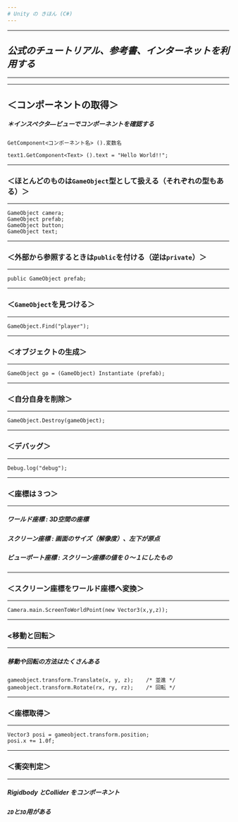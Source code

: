 ```yaml
---
# Unity の きほん (C#)
---
```

---
## *公式のチュートリアル、参考書、インターネットを利用する*
---
---
## ＜コンポーネントの取得＞
##### ＊インスペクタ―ビューでコンポーネントを確認する
```
GetComponent<コンポーネント名> ().変数名
```
```
text1.GetComponent<Text> ().text = "Hello World!!";
```
---
### ＜ほとんどのものは`GameObject`型として扱える（それぞれの型もある）＞
---
```
GameObject camera;
GameObject prefab;
GameObject button;
GameObject text;
```
---
### ＜外部から参照するときは`public`を付ける（逆は`private`）＞
---
```
public GameObject prefab;
```
---
### ＜`GameObject`を見つける＞
---
```
GameObject.Find("player");
```
---
### ＜オブジェクトの生成＞
---
```
GameObject go = (GameObject) Instantiate (prefab);
```
---
### ＜自分自身を削除＞
---
```
GameObject.Destroy(gameObject);
```
---
### ＜デバッグ＞
---
```
Debug.log("debug");
```
---
### ＜座標は３つ＞
---
##### **ワールド座標** : 3D空間の座標
##### **スクリーン座標** : 画面のサイズ（解像度）、左下が原点
##### **ビューポート座標** : スクリーン座標の値を０～１にしたもの
---
### ＜スクリーン座標をワールド座標へ変換＞
---
```
Camera.main.ScreenToWorldPoint(new Vector3(x,y,z));
```
---
### <移動と回転＞
---
##### *移動や回転の方法はたくさんある*
```
gameobject.transform.Translate(x, y, z);    /* 並進 */
gameobject.transform.Rotate(rx, ry, rz);    /* 回転 */
```
---
### ＜座標取得＞
---
```
Vector3 posi = gameobject.transform.position;
posi.x += 1.0f;
```
---
### ＜衝突判定＞
---
##### Rigidbody とCollider をコンポーネント
##### **`2D`と`3D`用がある**
